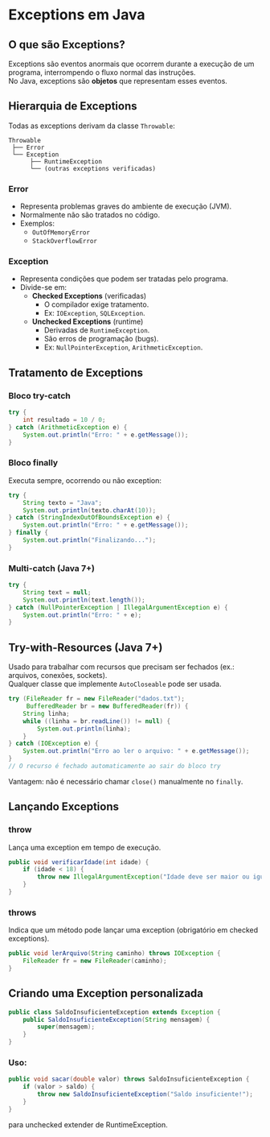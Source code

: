 # Exceptions em Java

## O que são Exceptions?
Exceptions são eventos anormais que ocorrem durante a execução de um programa, interrompendo o fluxo normal das instruções.  
No Java, exceptions são **objetos** que representam esses eventos.

## Hierarquia de Exceptions
Todas as exceptions derivam da classe `Throwable`:

```
Throwable
 ├── Error
 └── Exception
      ├── RuntimeException
      └── (outras exceptions verificadas)
```

### Error
- Representa problemas graves do ambiente de execução (JVM).
- Normalmente não são tratados no código.
- Exemplos:  
  - `OutOfMemoryError`  
  - `StackOverflowError`  

### Exception
- Representa condições que podem ser tratadas pelo programa.
- Divide-se em:
  - **Checked Exceptions** (verificadas)  
    - O compilador exige tratamento.  
    - Ex: `IOException`, `SQLException`.
  - **Unchecked Exceptions** (runtime)  
    - Derivadas de `RuntimeException`.  
    - São erros de programação (bugs).  
    - Ex: `NullPointerException`, `ArithmeticException`.

## Tratamento de Exceptions

### Bloco try-catch
```java
try {
    int resultado = 10 / 0;
} catch (ArithmeticException e) {
    System.out.println("Erro: " + e.getMessage());
}
```

### Bloco finally
Executa sempre, ocorrendo ou não exception:
```java
try {
    String texto = "Java";
    System.out.println(texto.charAt(10));
} catch (StringIndexOutOfBoundsException e) {
    System.out.println("Erro: " + e.getMessage());
} finally {
    System.out.println("Finalizando...");
}
```

### Multi-catch (Java 7+)
```java
try {
    String text = null;
    System.out.println(text.length());
} catch (NullPointerException | IllegalArgumentException e) {
    System.out.println("Erro: " + e);
}
```

## Try-with-Resources (Java 7+)
Usado para trabalhar com recursos que precisam ser fechados (ex.: arquivos, conexões, sockets).  
Qualquer classe que implemente `AutoCloseable` pode ser usada.

```java
try (FileReader fr = new FileReader("dados.txt");
     BufferedReader br = new BufferedReader(fr)) {
    String linha;
    while ((linha = br.readLine()) != null) {
        System.out.println(linha);
    }
} catch (IOException e) {
    System.out.println("Erro ao ler o arquivo: " + e.getMessage());
}
// O recurso é fechado automaticamente ao sair do bloco try
```

Vantagem: não é necessário chamar `close()` manualmente no `finally`.

## Lançando Exceptions

### throw
Lança uma exception em tempo de execução.
```java
public void verificarIdade(int idade) {
    if (idade < 18) {
        throw new IllegalArgumentException("Idade deve ser maior ou igual a 18.");
    }
}
```

### throws
Indica que um método pode lançar uma exception (obrigatório em checked exceptions).
```java
public void lerArquivo(String caminho) throws IOException {
    FileReader fr = new FileReader(caminho);
}
```


## Criando uma Exception personalizada
```java
public class SaldoInsuficienteException extends Exception {
    public SaldoInsuficienteException(String mensagem) {
        super(mensagem);
    }
}
```

### Uso:
```java
public void sacar(double valor) throws SaldoInsuficienteException {
    if (valor > saldo) {
        throw new SaldoInsuficienteException("Saldo insuficiente!");
    }
}
```
para unchecked extender de RuntimeException.